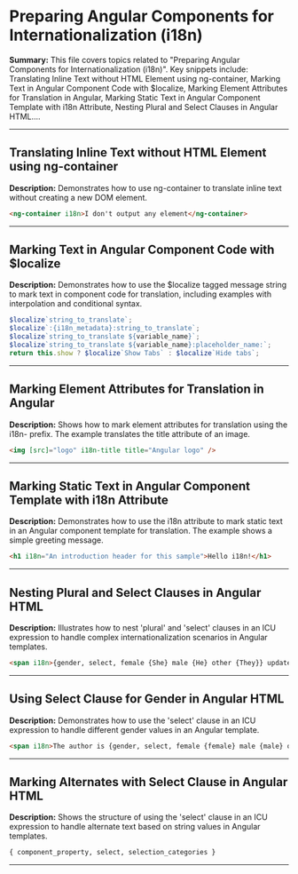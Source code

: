# Preparing Angular Components for Internationalization (i18n)

**Summary:** This file covers topics related to "Preparing Angular Components for Internationalization (i18n)". Key snippets include: Translating Inline Text without HTML Element using ng-container, Marking Text in Angular Component Code with $localize, Marking Element Attributes for Translation in Angular, Marking Static Text in Angular Component Template with i18n Attribute, Nesting Plural and Select Clauses in Angular HTML....

---

## Translating Inline Text without HTML Element using ng-container

**Description:** Demonstrates how to use ng-container to translate inline text without creating a new DOM element.

```html
<ng-container i18n>I don't output any element</ng-container>
```

---

## Marking Text in Angular Component Code with $localize

**Description:** Demonstrates how to use the $localize tagged message string to mark text in component code for translation, including examples with interpolation and conditional syntax.

```typescript
$localize`string_to_translate`;
$localize`:{i18n_metadata}:string_to_translate`;
$localize`string_to_translate ${variable_name}`;
$localize`string_to_translate ${variable_name}:placeholder_name:`;
return this.show ? $localize`Show Tabs` : $localize`Hide tabs`;
```

---

## Marking Element Attributes for Translation in Angular

**Description:** Shows how to mark element attributes for translation using the i18n- prefix. The example translates the title attribute of an image.

```html
<img [src]="logo" i18n-title title="Angular logo" />
```

---

## Marking Static Text in Angular Component Template with i18n Attribute

**Description:** Demonstrates how to use the i18n attribute to mark static text in an Angular component template for translation. The example shows a simple greeting message.

```html
<h1 i18n="An introduction header for this sample">Hello i18n!</h1>
```

---

## Nesting Plural and Select Clauses in Angular HTML

**Description:** Illustrates how to nest 'plural' and 'select' clauses in an ICU expression to handle complex internationalization scenarios in Angular templates.

```html
<span i18n>{gender, select, female {She} male {He} other {They}} updated the status {minutes, plural, =0 {just now} =1 {one minute ago} other {{{minutes}} minutes ago}}</span>
```

---

## Using Select Clause for Gender in Angular HTML

**Description:** Demonstrates how to use the 'select' clause in an ICU expression to handle different gender values in an Angular template.

```html
<span i18n>The author is {gender, select, female {female} male {male} other {other}}</span>
```

---

## Marking Alternates with Select Clause in Angular HTML

**Description:** Shows the structure of using the 'select' clause in an ICU expression to handle alternate text based on string values in Angular templates.

```html
{ component_property, select, selection_categories }
```

---
